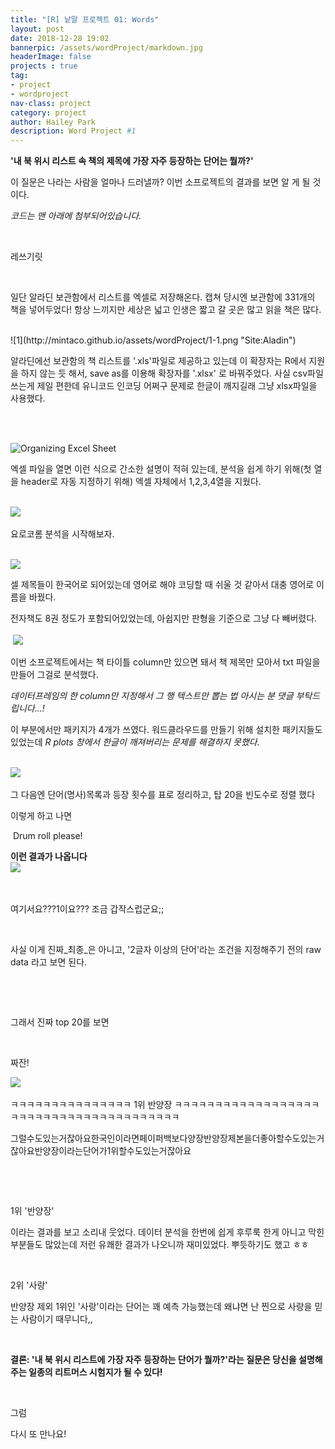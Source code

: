 ```yaml
---
title: "[R] 낱말 프로젝트 01: Words"
layout: post
date: 2018-12-28 19:02
bannerpic: /assets/wordProject/markdown.jpg
headerImage: false
projects : true
tag:
- project
- wordproject
nav-class: project
category: project
author: Hailey Park
description: Word Project #1
---
```


**'내 북 위시 리스트 속 책의 제목에 가장 자주 등장하는 단어는 뭘까?'**


이 질문은 나라는 사람을 얼마나 드러낼까? 이번 소프로젝트의 결과를 보면 알 게 될 것이다.

​*코드는 맨 아래에 첨부되어있습니다.*

​

레쓰기릿

​

일단 알라딘 보관함에서 리스트를 엑셀로 저장해온다. 캡쳐 당시엔 보관함에 331개의 책을 넣어두었다! 항상 느끼지만 세상은 넓고 인생은 짧고 갈 곳은 많고 읽을 책은 많다.

<br>
![1](http://mintaco.github.io/assets/wordProject/1-1.png "Site:Aladin")

알라딘에선 보관함의 책 리스트를 '.xls'파일로 제공하고 있는데 이 확장자는 R에서 지원을 하지 않는 듯 해서, save as를 이용해 <span class="evidence">확장자를 '.xlsx'</span> 로 바꿔주었다. 사실 csv파일 쓰는게 제일 편한데 유니코드 인코딩 어쩌구 문제로 한글이 깨지길래 그냥 xlsx파일을 사용했다.

<br><br>

![](http://mintaco.github.io/assets/wordProject/1-2.png "Organizing Excel Sheet")


엑셀 파일을 열면 이런 식으로 간소한 설명이 적혀 있는데, 분석을 쉽게 하기 위해(<span class="evidence">첫 열을 header로 자동 지정하기 위해</span>) 엑셀 자체에서 1,2,3,4열을 지웠다.
​<br><br>

​![](http://mintaco.github.io/assets/wordProject/1-3.png)


요로코롬 분석을 시작해보자.
<br><br>

![](http://mintaco.github.io/assets/wordProject/1-4.png)



셀 제목들이 한국어로 되어있는데 영어로 해야 코딩할 때 쉬울 것 같아서 대충 영어로 이름을 바꿨다.

전자책도 8권 정도가 포함되어있었는데, 아쉽지만 판형을 기준으로 그냥 다 빼버렸다.
<br><br>
​
![](http://mintaco.github.io/assets/wordProject/1-5.png)


이번 소프로젝트에서는 책 타이틀 column만 있으면 돼서 책 제목만 모아서 txt 파일을 만들어 그걸로 분석했다.

*데이터프레임의 한 column만 지정해서 그 행 텍스트만 뽑는 법 아시는 분 댓글 부탁드립니다...!*


이 부분에서만 패키지가 4개가 쓰였다. 워드클라우드를 만들기 위해 설치한 패키지들도 있었는데 *R plots 창에서 한글이 깨져버리는 문제를 해결하지 못했다.*
<br><br>

​![](http://mintaco.github.io/assets/wordProject/1-6.png)



그 다음엔 <span class="evidence">단어(명사)목록과 등장 횟수를 표로 정리하고, 탑 20을 빈도수로 정렬<span> 했다

이렇게 하고 나면

​
Drum roll please!
​



<b> 이런 결과가 나옵니다 </b>
<br>
​![](http://mintaco.github.io/assets/wordProject/1-7.png)

​

여기서요???1이요??? 조금 갑작스럽군요;;

​

사실 이게 진짜_최종_은 아니고, <span class="evidence">'2글자 이상의 단어'라는 조건을 지정해주기 전의 raw data</span> 라고 보면 된다.
​

​

​

그래서 진짜 top 20를 보면

​
​

짜잔!


​![](http://mintaco.github.io/assets/wordProject/1-8.png)



ㅋㅋㅋㅋㅋㅋㅋㅋㅋㅋㅋㅋㅋㅋㅋ 1위 반양장 ㅋㅋㅋㅋㅋㅋㅋㅋㅋㅋㅋㅋㅋㅋㅋㅋㅋㅋㅋㅋㅋㅋㅋㅋㅋㅋㅋㅋㅋㅋㅋㅋㅋㅋㅋㅋㅋㅋㅋ



그럴수도있는거잖아요한국인이라면페이퍼백보다양장반양장제본을더좋아할수도있는거잖아요반양장이라는단어가1위할수도있는거잖아요

​

​

 1위 '반양장'

이라는 결과를 보고 소리내 웃었다. 데이터 분석을 한번에 쉽게 후루룩 한게 아니고 막힌 부분들도 많았는데 저런 유쾌한 결과가 나오니까 재미있었다. 뿌듯하기도 했고 ㅎㅎ


​

2위 '사랑'

반양장 제외 1위인 '사랑'이라는 단어는 꽤 예측 가능했는데 왜냐면 난 찐으로 사랑을 믿는 사람이기 때무니다,,

​


**결론: '내 북 위시 리스트에 가장 자주 등장하는 단어가 뭘까?'라는 질문은 당신을 설명해주는 일종의 리트머스 시험지가 될 수 있다!**


​

그럼

다시 또 만나요!

​
<script src="https://gist.github.com/mintaco/c4e05b9ade0edbc01980f35e3a2b5d67.js"></script>
